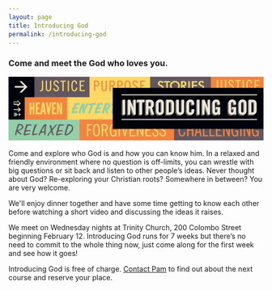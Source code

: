 ```yaml
---
layout: page
title: Introducing God
permalink: /introducing-god
---
```



### Come and meet the God who loves you.

![logo](/media/introducing-god.png)

Come and explore who God is and how you can know him. In a relaxed and friendly
environment where no question is off-limits, you can wrestle with big questions or sit
back and listen to other people’s ideas. Never thought about God? Re-exploring your
Christian roots? Somewhere in between? You are very welcome.

We'll enjoy dinner together and have some time getting to know each other before
watching a short video and discussing the ideas it raises.

We meet on Wednesday nights at Trinity Church, 200 Colombo Street beginning
February 12. Introducing God runs for 7 weeks but there’s no need to commit to the
whole thing now, just come along for the first week and see how it goes!

Introducing God is free of charge. [Contact Pam](mailto:pam@trinitysc.nz) to find out about the next course
and reserve your place.
